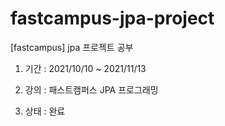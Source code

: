 # fastcampus-jpa-project
[fastcampus] jpa 프로젝트 공부

1. 기간 : 2021/10/10 ~ 2021/11/13 
2. 강의 : 패스트캠퍼스 JPA 프로그래밍

3. 상태 : 완료
